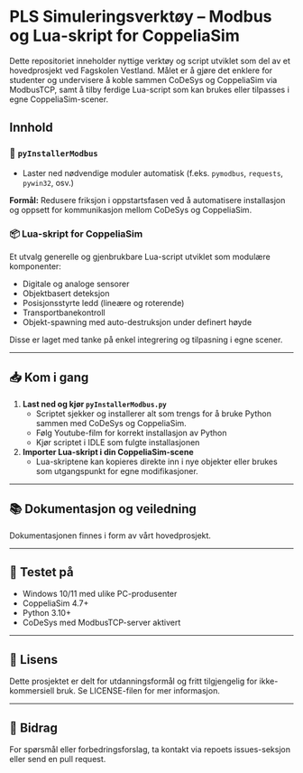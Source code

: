 # PLS Simuleringsverktøy – Modbus og Lua-skript for CoppeliaSim

Dette repositoriet inneholder nyttige verktøy og script utviklet som del av et hovedprosjekt ved Fagskolen Vestland. Målet er å gjøre det enklere for studenter og undervisere å koble sammen CoDeSys og CoppeliaSim via ModbusTCP, samt å tilby ferdige Lua-script som kan brukes eller tilpasses i egne CoppeliaSim-scener.

## Innhold

### 🔧 `pyInstallerModbus`
- Laster ned nødvendige moduler automatisk (f.eks. `pymodbus`, `requests`, `pywin32`, osv.)

**Formål:** Redusere friksjon i oppstartsfasen ved å automatisere installasjon og oppsett for kommunikasjon mellom CoDeSys og CoppeliaSim.

### 📦 Lua-skript for CoppeliaSim
Et utvalg generelle og gjenbrukbare Lua-script utviklet som modulære komponenter:
- Digitale og analoge sensorer
- Objektbasert deteksjon
- Posisjonsstyrte ledd (lineære og roterende)
- Transportbanekontroll
- Objekt-spawning med auto-destruksjon under definert høyde

Disse er laget med tanke på enkel integrering og tilpasning i egne scener.

---

## 📥 Kom i gang

1. **Last ned og kjør `pyInstallerModbus.py`**
   - Scriptet sjekker og installerer alt som trengs for å bruke Python sammen med CoDeSys og CoppeliaSim.
   - Følg Youtube-film for korrekt installasjon av Python
   - Kjør scriptet i IDLE som fulgte installasjonen
2. **Importer Lua-skript i din CoppeliaSim-scene**
   - Lua-skriptene kan kopieres direkte inn i nye objekter eller brukes som utgangspunkt for egne modifikasjoner.

---

## 📚 Dokumentasjon og veiledning

Dokumentasjonen finnes i form av vårt hovedprosjekt.

---

## 🧪 Testet på

- Windows 10/11 med ulike PC-produsenter
- CoppeliaSim 4.7+
- Python 3.10+
- CoDeSys med ModbusTCP-server aktivert

---

## 📄 Lisens

Dette prosjektet er delt for utdanningsformål og fritt tilgjengelig for ikke-kommersiell bruk. Se LICENSE-filen for mer informasjon.

---

## 🙋 Bidrag

For spørsmål eller forbedringsforslag, ta kontakt via repoets issues-seksjon eller send en pull request.


